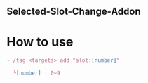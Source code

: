 ## Selected-Slot-Change-Addon
# How to use
```js
- /tag <targets> add "slot:[number]"

  └[number] : 0~9
```
